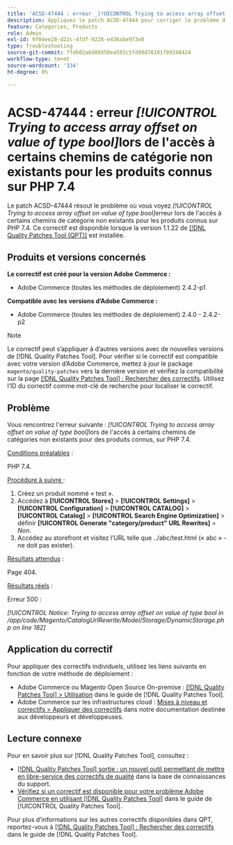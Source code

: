 ```yaml
---
title: 'ACSD-47444 : erreur _[!UICONTROL Trying to access array offset on value of type bool]_ lors de l’accès à certains chemins de catégorie non existants pour les produits connus sur PHP 7.4'
description: Appliquez le patch ACSD-47444 pour corriger le problème d'Adobe Commerce où il y a une erreur _[!UICONTROL Trying to access array offset on value of type bool]_ lors de l'accès à certains chemins de catégories non existants pour les produits connus, sur PHP 7.4.
feature: Categories, Products
role: Admin
exl-id: 9f04ee28-d22c-4fdf-9228-e436abe973e8
type: Troubleshooting
source-git-commit: 7fdb02a6d89d50ea593c5fd99d78101f89198424
workflow-type: tm+mt
source-wordcount: '334'
ht-degree: 0%

---
```


# ACSD-47444 : erreur _[!UICONTROL Trying to access array offset on value of type bool]_&#x200B;lors de l&#39;accès à certains chemins de catégorie non existants pour les produits connus sur PHP 7.4

Le patch ACSD-47444 résout le problème où vous voyez _[!UICONTROL Trying to access array offset on value of type bool]_&#x200B;erreur lors de l&#39;accès à certains chemins de catégorie non existants pour les produits connus sur PHP 7.4. Ce correctif est disponible lorsque la version 1.1.22 de [[!DNL Quality Patches Tool (QPT)]](https://experienceleague.adobe.com/fr/docs/commerce-operations/tools/quality-patches-tool/quality-patches-tool-to-self-serve-quality-patches) est installée.

## Produits et versions concernés

**Le correctif est créé pour la version Adobe Commerce :**
* Adobe Commerce (toutes les méthodes de déploiement) 2.4.2-p1

**Compatible avec les versions d’Adobe Commerce :**
* Adobe Commerce (toutes les méthodes de déploiement) 2.4.0 - 2.4.2-p2

>[!NOTE]
>
>Le correctif peut s’appliquer à d’autres versions avec de nouvelles versions de [!DNL Quality Patches Tool]. Pour vérifier si le correctif est compatible avec votre version d’Adobe Commerce, mettez à jour le package `magento/quality-patches` vers la dernière version et vérifiez la compatibilité sur la page [[!DNL Quality Patches Tool] : Rechercher des correctifs](https://experienceleague.adobe.com/tools/commerce-quality-patches/index.html?lang=fr). Utilisez l’ID du correctif comme mot-clé de recherche pour localiser le correctif.

## Problème

Vous rencontrez l&#39;erreur suivante : _[!UICONTROL Trying to access array offset on value of type bool]_&#x200B;lors de l&#39;accès à certains chemins de catégories non existants pour des produits connus, sur PHP 7.4.

<u>Conditions préalables</u> :

PHP 7.4.

<u>Procédure à suivre </u> :

1. Créez un produit nommé « test ».
1. Accédez à **[!UICONTROL Stores]** > **[!UICONTROL Settings]** > **[!UICONTROL Configuration]** > **[!UICONTROL CATALOG]** > **[!UICONTROL Catalog]** > **[!UICONTROL Search Engine Optimization]** > définir **[!UICONTROL Generate "category/product" URL Rewrites]** = _Non_.
1. Accédez au storefront et visitez l’URL telle que ../abc/test.html (« abc » - ne doit pas exister).

<u>Résultats attendus</u> :

Page 404.

<u>Résultats réels</u> :

Erreur 500 :

_[!UICONTROL Notice: Trying to access array offset on value of type bool in /app/code/Magento/CatalogUrlRewrite/Model/Storage/DynamicStorage.php on line 182]_

## Application du correctif

Pour appliquer des correctifs individuels, utilisez les liens suivants en fonction de votre méthode de déploiement :

* Adobe Commerce ou Magento Open Source On-premise : [[!DNL Quality Patches Tool] > Utilisation](/help/tools/quality-patches-tool/usage.md) dans le guide de [!DNL Quality Patches Tool].
* Adobe Commerce sur les infrastructures cloud : [Mises à niveau et correctifs > Appliquer des correctifs](https://experienceleague.adobe.com/docs/commerce-cloud-service/user-guide/develop/upgrade/apply-patches.html?lang=fr) dans notre documentation destinée aux développeurs et développeuses.

## Lecture connexe

Pour en savoir plus sur [!DNL Quality Patches Tool], consultez :

* [[!DNL Quality Patches Tool] sortie : un nouvel outil permettant de mettre en libre-service des correctifs de qualité](https://experienceleague.adobe.com/fr/docs/commerce-operations/tools/quality-patches-tool/quality-patches-tool-to-self-serve-quality-patches) dans la base de connaissances du support.
* [Vérifiez si un correctif est disponible pour votre problème Adobe Commerce en utilisant [!DNL Quality Patches Tool]](/help/tools/quality-patches-tool/patches-available-in-qpt/check-patch-for-magento-issue-with-magento-quality-patches.md) dans le guide de [!UICONTROL Quality Patches Tool].


Pour plus d’informations sur les autres correctifs disponibles dans QPT, reportez-vous à [[!DNL Quality Patches Tool] : Rechercher des correctifs](https://experienceleague.adobe.com/tools/commerce-quality-patches/index.html?lang=fr) dans le guide de [!DNL Quality Patches Tool].
